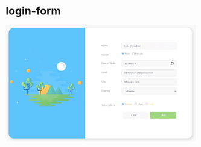 # login-form

![screenshot](https://github.com/anaranasirdinova/login-form/blob/master/img/Screenshot.png?raw=true)
